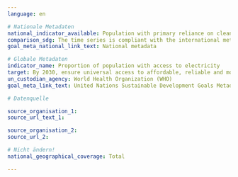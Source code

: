 ```yaml
---
language: en

# Nationale Metadaten
national_indicator_available: Population with primary reliance on clean fuels and technology
comparison_sdg: The time series is compliant with the international metadata description.
goal_meta_national_link_text: National metadata

# Globale Metadaten
indicator_name: Proportion of population with access to electricity
target: By 2030, ensure universal access to affordable, reliable and modern energy services
un_custodian_agency: World Health Organization (WHO)
goal_meta_link_text: United Nations Sustainable Development Goals Metadata

# Datenquelle

source_organisation_1:
source_url_text_1:

source_organisation_2:
source_url_2:

# Nicht ändern!
national_geographical_coverage: Total

---
```

